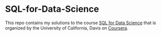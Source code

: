 # SQL-for-Data-Science

This repo contains my solutions to the course [SQL for Data Science](https://www.coursera.org/learn/sql-for-data-science/) that is organized by the University of California, Davis on [Coursera](https://www.coursera.org/). 
